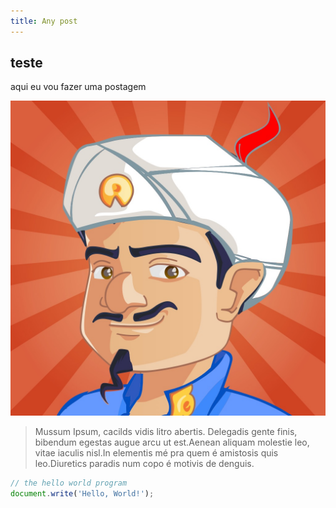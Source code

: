 ```yaml
---
title: Any post
---
```


## teste

aqui eu vou fazer uma postagem

![](/1280x1280bb.jpg)

> Mussum Ipsum, cacilds vidis litro abertis. Delegadis gente finis, bibendum egestas augue arcu ut est.Aenean aliquam molestie leo, vitae iaculis nisl.In elementis mé pra quem é amistosis quis leo.Diuretics paradis num copo é motivis de denguis.

```javascript
// the hello world program
document.write('Hello, World!');
```
